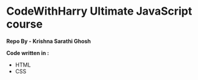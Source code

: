 # CodeWithHarry Ultimate JavaScript course

**Repo By - Krishna Sarathi Ghosh**

**Code written in :**
<ul>
  <li>HTML</li>
  <li>CSS</li>

</ul>


